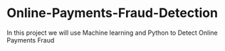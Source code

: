 # Online-Payments-Fraud-Detection
In this project we will use Machine learning and Python to  Detect Online Payments Fraud
